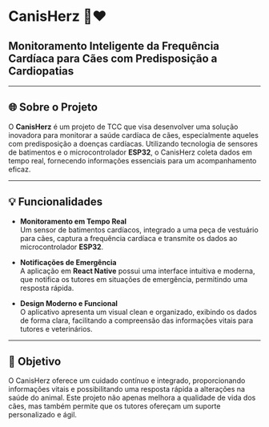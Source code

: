 # **CanisHerz** 🐶❤️

## **Monitoramento Inteligente da Frequência Cardíaca para Cães com Predisposição a Cardiopatias**

---

## 🌐 Sobre o Projeto  
O **CanisHerz** é um projeto de TCC que visa desenvolver uma solução inovadora para monitorar a saúde cardíaca de cães, especialmente aqueles com predisposição a doenças cardíacas. Utilizando tecnologia de sensores de batimentos e o microcontrolador **ESP32**, o CanisHerz coleta dados em tempo real, fornecendo informações essenciais para um acompanhamento eficaz.

---

## 💡 Funcionalidades  

- **Monitoramento em Tempo Real**  
  Um sensor de batimentos cardíacos, integrado a uma peça de vestuário para cães, captura a frequência cardíaca e transmite os dados ao microcontrolador **ESP32**.

- **Notificações de Emergência**  
  A aplicação em **React Native** possui uma interface intuitiva e moderna, que notifica os tutores em situações de emergência, permitindo uma resposta rápida.

- **Design Moderno e Funcional**  
  O aplicativo apresenta um visual clean e organizado, exibindo os dados de forma clara, facilitando a compreensão das informações vitais para tutores e veterinários.

---

## 🎯 Objetivo  
O CanisHerz oferece um cuidado contínuo e integrado, proporcionando informações vitais e possibilitando uma resposta rápida a alterações na saúde do animal. Este projeto não apenas melhora a qualidade de vida dos cães, mas também permite que os tutores ofereçam um suporte personalizado e ágil.
